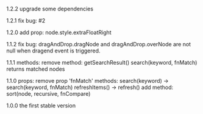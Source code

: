 1.2.2
    upgrade some dependencies

1.2.1
    fix bug: #2

1.2.0
    add prop: node.style.extraFloatRight

1.1.2
    fix bug: dragAndDrop.dragNode and dragAndDrop.overNode are not null when dragend event is triggered.

1.1.1
    methods:
        remove method: getSearchResult()
        search(keyword, fnMatch) returns matched nodes

1.1.0
    props: remove prop 'fnMatch'
    methods: 
        search(keyword) -> search(keyword, fnMatch)
        refreshItems() -> refresh()
        add method: sort(node, recursive, fnCompare)

1.0.0  the first stable version
